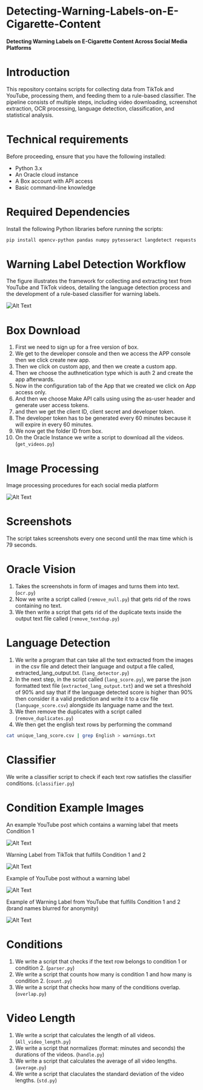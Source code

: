 # Detecting-Warning-Labels-on-E-Cigarette-Content
#### Detecting Warning Labels on E-Cigarette Content Across Social Media Platforms
# Introduction
This repository contains scripts for collecting data from TikTok and YouTube, processing them, and feeding them to a rule-based classifier. The pipeline consists of multiple steps, including video downloading, screenshot extraction, OCR processing, language detection, classification, and statistical analysis.
# Technical requirements
Before proceeding, ensure that you have the following installed:
- Python 3.x
- An Oracle cloud instance
- A Box account with API access
- Basic command-line knowledge
# Required Dependencies
Install the following Python libraries before running the scripts:
```bash
pip install opencv-python pandas numpy pytesseract langdetect requests boxsdk
```
# Warning Label Detection Workflow
  The figure illustrates the framework for collecting and extracting text from YouTube and TikTok videos, detailing the language detection process and the development of a rule-based classifier for warning labels.
  
  ![Alt Text](Figures/Figure1.png)

# Box Download
1. First we need to sign up for a free version of box. 
2. We get to the developer console and then we access the APP console then we click create new app. 
3. Then we click on custom app, and then we create a custom app.
4. Then we choose the authnetication type which is auth 2 and create the app afterwards.
5. Now in the configuration tab of the App that we created we click on App access only.
6. And then we choose Make API calls using using the as-user header and generate user access tokens.
7. and then we get the client ID, client secret and developer token.
8. The developer token has to be generated every 60 minutes because it will expire in every 60 minutes.
9. We now get the folder ID from box.
10. On the Oracle Instance we write a script to download all the videos. (`get_videos.py`)
# Image Processing
  Image processing procedures for each social media platform

  ![Alt Text](Figures/Figure2.png)

# Screenshots
  The script takes screenshots every one second until the max time which is 79 seconds.
# Oracle Vision
1. Takes the screenshots in form of images and turns them into text. (`ocr.py`)
2. Now we write a script called (`remove_null.py`) that gets rid of the rows containing no text.
3. We then write a script that gets rid of the duplicate texts inside the output text file called (`remove_textdup.py`)
# Language Detection
1. We write a program that can take all the text extracted from the images in the csv file and detect their language and output a file called, extracted_lang_output.txt. (`lang_detector.py`)
2. In the next step, in the script called (`lang_score.py`), we parse the json formatted text file (`extracted_lang_output.txt`) and we set a threshold of 90% and say that if the language detected score is higher than 90% then consider it a valid prediction and write it to a csv file (`language_score.csv`) alongside its language name and the text.
3. We then remove the duplicates with a script called (`remove_duplicates.py`)
4. We then get the english text rows by performing the command
```bash
cat unique_lang_score.csv | grep English > warnings.txt
```
# Classifier
  We write a classifier script to check if each text row satisfies the classifier conditions. (`classifier.py`)
# Condition Example Images
  An example YouTube post which contains a warning label that meets Condition 1
  
  ![Alt Text](Figures/Figure3.png)

  Warning Label from TikTok that fulfills Condition 1 and 2

  ![Alt Text](Figures/Figure4.png)

  Example of YouTube post without a warning label

  ![Alt Text](Figures/Figure5.png)

  Example of Warning Label from YouTube that fulfills Condition 1 and 2 (brand names blurred for anonymity)
  
  ![Alt Text](Figures/Figure6.png)
  
# Conditions
1. We write a script that checks if the text row belongs to condition 1 or condition 2. (`parser.py`)
2. We write a script that counts how many is condition 1 and how many is condition 2. (`count.py`)
3. We write a script that checks how many of the conditions overlap. (`overlap.py`)
# Video Length
1. We write a script that calculates the length of all videos. (`All_video_length.py`)
2. We write a script that normalizes (format: minutes and seconds) the durations of the videos. (`handle.py`) 
3. We write a script that calculates the average of all video lengths. (`average.py`)
4. We write a script that claculates the standard deviation of the video lengths. (`std.py`) 


